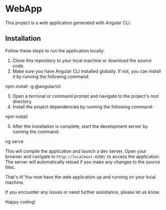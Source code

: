 # WebApp

This project is a web application generated with Angular CLI.

## Installation

Follow these steps to run the application locally:

1. Clone this repository to your local machine or download the source code.
2. Make sure you have Angular CLI installed globally. If not, you can install it by running the following command:

npm install -g @angular/cli


3. Open a terminal or command prompt and navigate to the project's root directory.
4. Install the project dependencies by running the following command:

npm install


5. After the installation is complete, start the development server by running the command:

ng serve


This will compile the application and launch a dev server. Open your browser and navigate to `http://localhost:4200/` to access the application. The server will automatically reload if you make any changes to the source files.

That's it! You now have the web application up and running on your local machine.

If you encounter any issues or need further assistance, please let us know.

Happy coding!
